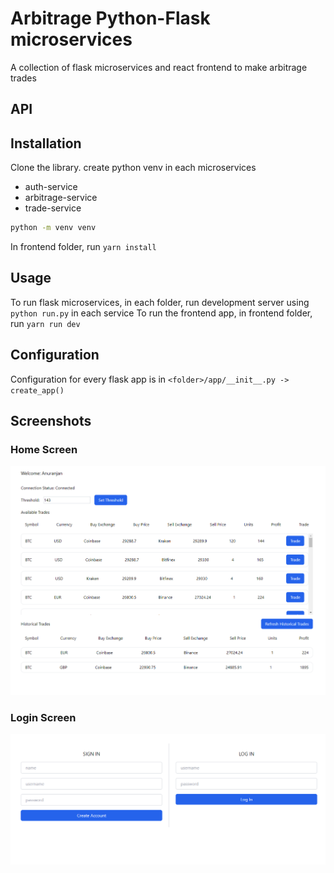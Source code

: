 # Arbitrage Python-Flask microservices

A collection of flask microservices and react frontend to make arbitrage trades

## API

## Installation

Clone the library. create python venv in each microservices

- auth-service
- arbitrage-service
- trade-service

```bash
python -m venv venv
```

In frontend folder, run `yarn install`

## Usage

To run flask microservices, in each folder, run development server using `python run.py` in each service
To run the frontend app, in frontend folder, run `yarn run dev`

## Configuration

Configuration for every flask app is in `<folder>/app/__init__.py -> create_app()`

## Screenshots

### Home Screen

![Home Screen](home.png)

### Login Screen

![Login Screen](login.png)
